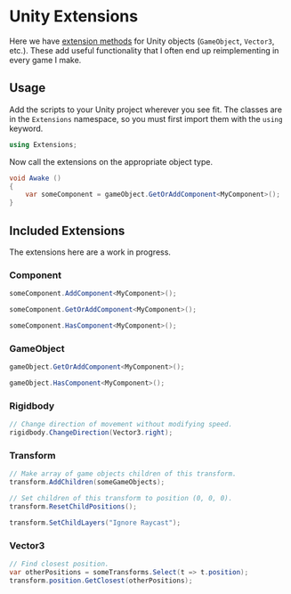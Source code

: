 # Unity Extensions

Here we have [extension methods](http://en.wikipedia.org/wiki/Extension_method)
for Unity objects (`GameObject`, `Vector3`, etc.). These add useful
functionality that I often end up reimplementing in every game I make.


## Usage

Add the scripts to your Unity project wherever you see fit. The classes are
in the `Extensions` namespace, so you must first import them with the `using`
keyword.

```csharp
using Extensions;
```

Now call the extensions on the appropriate object type.

```csharp
void Awake ()
{
    var someComponent = gameObject.GetOrAddComponent<MyComponent>();
}
```


## Included Extensions

The extensions here are a work in progress.

### Component

```csharp
someComponent.AddComponent<MyComponent>();

someComponent.GetOrAddComponent<MyComponent>();

someComponent.HasComponent<MyComponent>();
```


### GameObject

```csharp
gameObject.GetOrAddComponent<MyComponent>();

gameObject.HasComponent<MyComponent>();
```

### Rigidbody

```csharp
// Change direction of movement without modifying speed.
rigidbody.ChangeDirection(Vector3.right);
```

### Transform

```csharp
// Make array of game objects children of this transform.
transform.AddChildren(someGameObjects);

// Set children of this transform to position (0, 0, 0).
transform.ResetChildPositions();

transform.SetChildLayers("Ignore Raycast");
```

### Vector3

```csharp
// Find closest position.
var otherPositions = someTransforms.Select(t => t.position);
transform.position.GetClosest(otherPositions);
```
